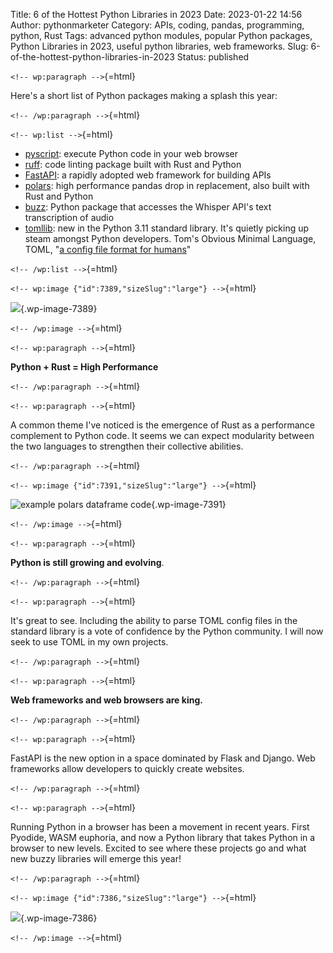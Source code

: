 Title: 6 of the Hottest Python Libraries in 2023
Date: 2023-01-22 14:56
Author: pythonmarketer
Category: APIs, coding, pandas, programming, python, Rust
Tags: advanced python modules, popular Python packages, Python Libraries in 2023, useful python libraries, web frameworks.
Slug: 6-of-the-hottest-python-libraries-in-2023
Status: published

`<!-- wp:paragraph -->`{=html}

Here's a short list of Python packages making a splash this year:

`<!-- /wp:paragraph -->`{=html}

`<!-- wp:list -->`{=html}

-   [pyscript](https://pyscript.net/): execute Python code in your web browser
-   [ruff](https://github.com/charliermarsh/ruff): code linting package built with Rust and Python
-   [FastAPI](https://fastapi.tiangolo.com/): a rapidly adopted web framework for building APIs
-   [polars](https://www.pola.rs/): high performance pandas drop in replacement, also built with Rust and Python
-   [buzz](https://github.com/chidiwilliams/buzz): Python package that accesses the Whisper API's text transcription of audio
-   [tomllib](https://docs.python.org/3/library/tomllib.html): new in the Python 3.11 standard library. It's quietly picking up steam amongst Python developers. Tom's Obvious Minimal Language, TOML, "[a config file format for humans](https://toml.io/en/)"

`<!-- /wp:list -->`{=html}

`<!-- wp:image {"id":7389,"sizeSlug":"large"} -->`{=html}

![](https://pythonmarketer.files.wordpress.com/2023/01/wp-1674420268721.png?w=780){.wp-image-7389}

`<!-- /wp:image -->`{=html}

`<!-- wp:paragraph -->`{=html}

**Python + Rust = High Performance**

`<!-- /wp:paragraph -->`{=html}

`<!-- wp:paragraph -->`{=html}

A common theme I've noticed is the emergence of Rust as a performance complement to Python code. It seems we can expect modularity between the two languages to strengthen their collective abilities.

`<!-- /wp:paragraph -->`{=html}

`<!-- wp:image {"id":7391,"sizeSlug":"large"} -->`{=html}

![example polars dataframe code](https://pythonmarketer.files.wordpress.com/2023/01/wp-1674420570685.png?w=1020){.wp-image-7391}

`<!-- /wp:image -->`{=html}

`<!-- wp:paragraph -->`{=html}

**Python is still growing and evolving**.

`<!-- /wp:paragraph -->`{=html}

`<!-- wp:paragraph -->`{=html}

It's great to see. Including the ability to parse TOML config files in the standard library is a vote of confidence by the Python community. I will now seek to use TOML in my own projects.

`<!-- /wp:paragraph -->`{=html}

`<!-- wp:paragraph -->`{=html}

**Web frameworks and web browsers are king.**

`<!-- /wp:paragraph -->`{=html}

`<!-- wp:paragraph -->`{=html}

FastAPI is the new option in a space dominated by Flask and Django. Web frameworks allow developers to quickly create websites.

`<!-- /wp:paragraph -->`{=html}

`<!-- wp:paragraph -->`{=html}

Running Python in a browser has been a movement in recent years. First Pyodide, WASM euphoria, and now a Python library that takes Python in a browser to new levels. Excited to see where these projects go and what new buzzy libraries will emerge this year!

`<!-- /wp:paragraph -->`{=html}

`<!-- wp:image {"id":7386,"sizeSlug":"large"} -->`{=html}

![](https://pythonmarketer.files.wordpress.com/2023/01/wp-1674420015498.png?w=967){.wp-image-7386}

`<!-- /wp:image -->`{=html}
